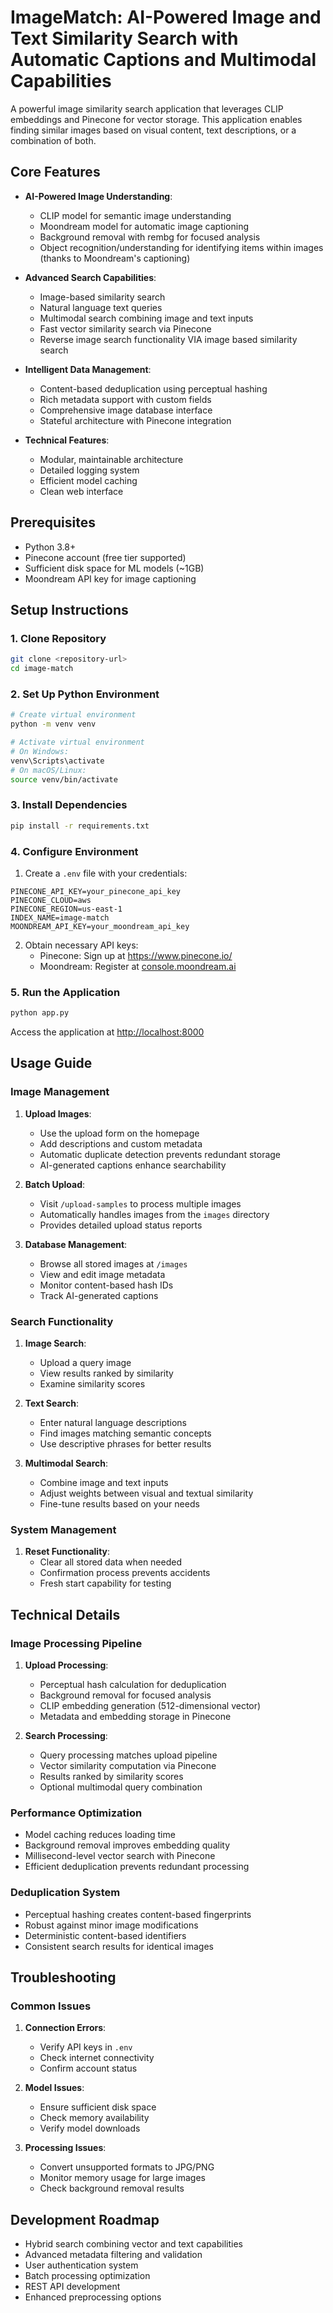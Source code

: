 # ImageMatch: AI-Powered Image and Text Similarity Search with Automatic Captions and Multimodal Capabilities

A powerful image similarity search application that leverages CLIP embeddings and Pinecone for vector storage. This application enables finding similar images based on visual content, text descriptions, or a combination of both.

## Core Features

- **AI-Powered Image Understanding**:
  - CLIP model for semantic image understanding
  - Moondream model for automatic image captioning
  - Background removal with rembg for focused analysis
  - Object recognition/understanding for identifying items within images (thanks to Moondream's captioning)

- **Advanced Search Capabilities**:
  - Image-based similarity search
  - Natural language text queries
  - Multimodal search combining image and text inputs
  - Fast vector similarity search via Pinecone
  - Reverse image search functionality VIA image based similarity search

- **Intelligent Data Management**:
  - Content-based deduplication using perceptual hashing
  - Rich metadata support with custom fields
  - Comprehensive image database interface
  - Stateful architecture with Pinecone integration

- **Technical Features**:
  - Modular, maintainable architecture
  - Detailed logging system
  - Efficient model caching
  - Clean web interface

## Prerequisites

- Python 3.8+
- Pinecone account (free tier supported)
- Sufficient disk space for ML models (~1GB)
- Moondream API key for image captioning

## Setup Instructions

### 1. Clone Repository

```bash
git clone <repository-url>
cd image-match
```

### 2. Set Up Python Environment

```bash
# Create virtual environment
python -m venv venv

# Activate virtual environment
# On Windows:
venv\Scripts\activate
# On macOS/Linux:
source venv/bin/activate
```

### 3. Install Dependencies

```bash
pip install -r requirements.txt
```

### 4. Configure Environment

1. Create a `.env` file with your credentials:

```env
PINECONE_API_KEY=your_pinecone_api_key
PINECONE_CLOUD=aws
PINECONE_REGION=us-east-1
INDEX_NAME=image-match
MOONDREAM_API_KEY=your_moondream_api_key
```

2. Obtain necessary API keys:
   - Pinecone: Sign up at <https://www.pinecone.io/>
   - Moondream: Register at [console.moondream.ai](https://console.moondream.ai/)

### 5. Run the Application

```bash
python app.py
```

Access the application at <http://localhost:8000>

## Usage Guide

### Image Management

1. **Upload Images**:
   - Use the upload form on the homepage
   - Add descriptions and custom metadata
   - Automatic duplicate detection prevents redundant storage
   - AI-generated captions enhance searchability

2. **Batch Upload**:
   - Visit `/upload-samples` to process multiple images
   - Automatically handles images from the `images` directory
   - Provides detailed upload status reports

3. **Database Management**:
   - Browse all stored images at `/images`
   - View and edit image metadata
   - Monitor content-based hash IDs
   - Track AI-generated captions

### Search Functionality

1. **Image Search**:
   - Upload a query image
   - View results ranked by similarity
   - Examine similarity scores

2. **Text Search**:
   - Enter natural language descriptions
   - Find images matching semantic concepts
   - Use descriptive phrases for better results

3. **Multimodal Search**:
   - Combine image and text inputs
   - Adjust weights between visual and textual similarity
   - Fine-tune results based on your needs

### System Management

1. **Reset Functionality**:
   - Clear all stored data when needed
   - Confirmation process prevents accidents
   - Fresh start capability for testing

## Technical Details

### Image Processing Pipeline

1. **Upload Processing**:
   - Perceptual hash calculation for deduplication
   - Background removal for focused analysis
   - CLIP embedding generation (512-dimensional vector)
   - Metadata and embedding storage in Pinecone

2. **Search Processing**:
   - Query processing matches upload pipeline
   - Vector similarity computation via Pinecone
   - Results ranked by similarity scores
   - Optional multimodal query combination

### Performance Optimization

- Model caching reduces loading time
- Background removal improves embedding quality
- Millisecond-level vector search with Pinecone
- Efficient deduplication prevents redundant processing

### Deduplication System

- Perceptual hashing creates content-based fingerprints
- Robust against minor image modifications
- Deterministic content-based identifiers
- Consistent search results for identical images

## Troubleshooting

### Common Issues

1. **Connection Errors**:
   - Verify API keys in `.env`
   - Check internet connectivity
   - Confirm account status

2. **Model Issues**:
   - Ensure sufficient disk space
   - Check memory availability
   - Verify model downloads

3. **Processing Issues**:
   - Convert unsupported formats to JPG/PNG
   - Monitor memory usage for large images
   - Check background removal results

## Development Roadmap

- Hybrid search combining vector and text capabilities
- Advanced metadata filtering and validation
- User authentication system
- Batch processing optimization
- REST API development
- Enhanced preprocessing options
